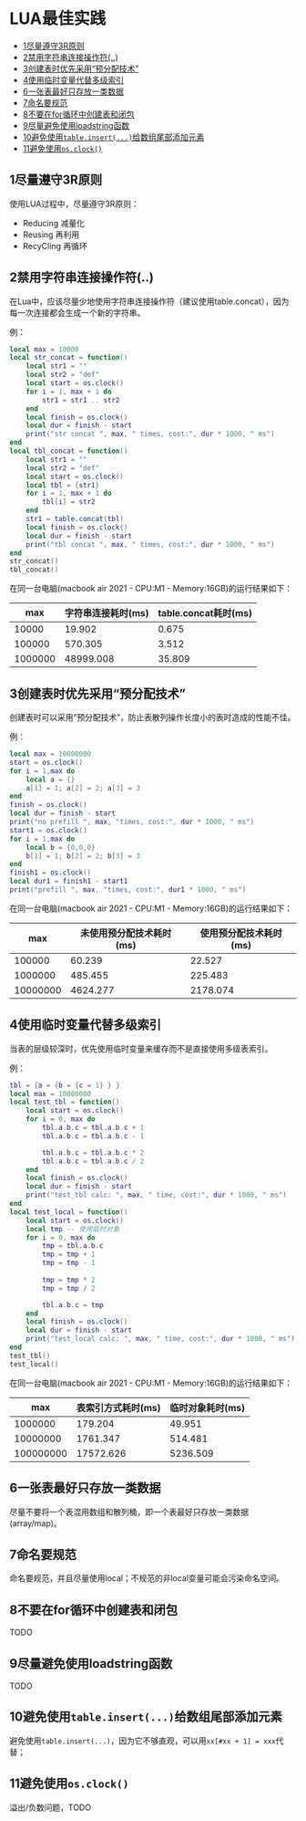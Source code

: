 # LUA最佳实践


<!-- vim-markdown-toc GFM -->

* [1尽量遵守3R原则](#1尽量遵守3r原则)
* [2禁用字符串连接操作符(..)](#2禁用字符串连接操作符)
* [3创建表时优先采用“预分配技术”](#3创建表时优先采用预分配技术)
* [4使用临时变量代替多级索引](#4使用临时变量代替多级索引)
* [6一张表最好只存放一类数据](#6一张表最好只存放一类数据)
* [7命名要规范](#7命名要规范)
* [8不要在for循环中创建表和闭包](#8不要在for循环中创建表和闭包)
* [9尽量避免使用loadstring函数](#9尽量避免使用loadstring函数)
* [10避免使用`table.insert(...)`给数组尾部添加元素](#10避免使用tableinsert给数组尾部添加元素)
* [11避免使用`os.clock()`](#11避免使用osclock)

<!-- vim-markdown-toc -->



## 1尽量遵守3R原则

使用LUA过程中，尽量遵守3R原则：

- Reducing  减量化
- Reusing    再利用
- RecyCling 再循环



## 2禁用字符串连接操作符(..)

在Lua中，应该尽量少地使用字符串连接操作符（建议使用table.concat），因为每一次连接都会生成一个新的字符串。

例：

```lua
local max = 10000
local str_concat = function()
    local str1 = ""
    local str2 = "def"
    local start = os.clock()
    for i = 1, max + 1 do
        str1 = str1 .. str2
    end
    local finish = os.clock()
    local dur = finish - start
    print("str concat ", max, " times, cost:", dur * 1000, " ms")
end
local tbl_concat = function()
    local str1 = ""
    local str2 = "def"
    local start = os.clock()
    local tbl = {str1}
    for i = 1, max + 1 do
        tbl[i] = str2
    end
    str1 = table.concat(tbl)
    local finish = os.clock()
    local dur = finish - start
    print("tbl concat ", max, " times, cost:", dur * 1000, " ms")
end
str_concat()
tbl_concat()
```

在同一台电脑(macbook air 2021 - CPU:M1 - Memory:16GB)的运行结果如下：

| max     | 字符串连接耗时(ms) | table.concat耗时(ms) |
| ------- | ------------------ | -------------------- |
| 10000   | 19.902             | 0.675                |
| 100000  | 570.305            | 3.512                |
| 1000000 | 48999.008          | 35.809               |



## 3创建表时优先采用“预分配技术”

创建表时可以采用“预分配技术”，防止表散列操作长度小的表时造成的性能不佳。

例：

```lua
local max = 10000000
start = os.clock()
for i = 1,max do
    local a = {}
    a[1] = 1; a[2] = 2; a[3] = 3
end
finish = os.clock()
local dur = finish - start
print("no prefill ", max, "times, cost:", dur * 1000, " ms")
start1 = os.clock()
for i = 1,max do
    local b = {0,0,0}
    b[1] = 1; b[2] = 2; b[3] = 3
end
finish1 = os.clock()
local dur1 = finish1 - start1
print("prefill ", max, "times, cost:", dur1 * 1000, " ms")
```

在同一台电脑(macbook air 2021 - CPU:M1 - Memory:16GB)的运行结果如下：

| max      | 未使用预分配技术耗时(ms) | 使用预分配技术耗时(ms) |
| -------- | ------------------------ | ---------------------- |
| 100000   | 60.239                   | 22.527                 |
| 1000000  | 485.455                  | 225.483                |
| 10000000 | 4624.277                 | 2178.074               |



## 4使用临时变量代替多级索引

当表的层级较深时，优先使用临时变量来缓存而不是直接使用多级表索引。

例：

```lua
tbl = {a = {b = {c = 1} } }
local max = 10000000
local test_tbl = function()
    local start = os.clock()
    for i = 0, max do 
        tbl.a.b.c = tbl.a.b.c + 1
        tbl.a.b.c = tbl.a.b.c - 1

        tbl.a.b.c = tbl.a.b.c * 2
        tbl.a.b.c = tbl.a.b.c / 2
    end
    local finish = os.clock()
    local dur = finish - start
    print("test_tbl calc: ", max, " time, cost:", dur * 1000, " ms")
end
local test_local = function()
    local start = os.clock()
    local tmp -- 使用临时对象
    for i = 0, max do
        tmp = tbl.a.b.c
        tmp = tmp + 1
        tmp = tmp - 1
        
        tmp = tmp * 2
        tmp = tmp / 2

        tbl.a.b.c = tmp
    end
    local finish = os.clock()
    local dur = finish - start
    print("test_local calc: ", max, " time, cost:", dur * 1000, " ms")
end
test_tbl()
test_local()
```

在同一台电脑(macbook air 2021 - CPU:M1 - Memory:16GB)的运行结果如下：

| max       | 表索引方式耗时(ms) | 临时对象耗时(ms) |
| --------- | ------------------ | ---------------- |
| 1000000   | 179.204            | 49.951           |
| 10000000  | 1761.347           | 514.481          |
| 100000000 | 17572.626          | 5236.509         |



## 6一张表最好只存放一类数据

尽量不要将一个表混用数组和散列桶，即一个表最好只存放一类数据(array/map)。



## 7命名要规范

命名要规范，并且尽量使用local；不规范的非local变量可能会污染命名空间。



## 8不要在for循环中创建表和闭包

TODO



## 9尽量避免使用loadstring函数

TODO



## 10避免使用`table.insert(...)`给数组尾部添加元素

避免使用`table.insert(...)`，因为它不够直观，可以用`xx[#xx + 1] = xxx`代替；

 

## 11避免使用`os.clock()`

溢出/负数问题，TODO

